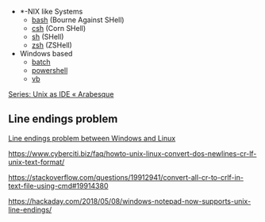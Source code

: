 - \*-NIX like Systems
  - [bash](bash.md) (Bourne Against SHell)
  - [csh](csh.md) (Corn SHell)
  - [sh](sh.md) (SHell)
  - [zsh](zsh.md) (ZSHell)
- Windows based
  - [batch](batch.md)
  - [powershell](powershell.md)
  - [vb](vb.md)

[Series: Unix as IDE « Arabesque](https://blog.sanctum.geek.nz/series/unix-as-ide/)

## Line endings problem

[Line endings problem between Windows and Linux](https://superuser.com/questions/1109665/windows-10-ubuntu-bash-aliases-not-working-command-not-found)

https://www.cyberciti.biz/faq/howto-unix-linux-convert-dos-newlines-cr-lf-unix-text-format/

https://stackoverflow.com/questions/19912941/convert-all-cr-to-crlf-in-text-file-using-cmd#19914380

https://hackaday.com/2018/05/08/windows-notepad-now-supports-unix-line-endings/
